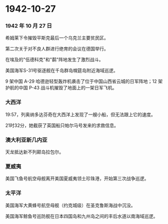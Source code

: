 # 1942-10-27

### 1942 年 10 月 27 日

希姆莱下令摧毁平斯克最后一个乌克兰主要贫民区。

第二次关于对不良人群进行绝育的会议在德国举行。

在埃及的"伍德科克"和"鹬"阵地发生了激烈战斗。

美国海军S-31号驱逐舰在千岛群岛幌筵岛附近海域巡逻。

9 架中国 A-29 哈德逊轻型轰炸机袭击了位于中国山西省云城的日军阵地；12
架护航的中国 P-43 战斗机摧毁了地面上的一架日军飞机。

### 大西洋

19:57，列奥纳多达芬奇在大西洋上发现了一艘小船，但无法跟上它的速度。

21时32分，她截获了英国船只帕尔马号发来的求救信息。

### 澳大利亚新几内亚

天龙抵达新不列颠岛拉包尔。

### 夏威夷

美国飞鱼号航空母舰离开美国夏威夷领土珍珠港，开始第三次战争巡逻。

### 太平洋

美国海军大黄蜂号航空母舰（约克城级）在圣克鲁斯海战中沉没。

美国海军鲸鱼号巡防舰在日本四国岛和九州岛之间的丰后水道以南海域巡逻。
